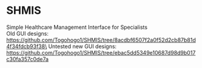 # SHMIS
Simple Healthcare Management Interface for Specialists\
Old GUI designs: https://github.com/Togohogo1/SHMIS/tree/8acdbf6507f2a0f52d2cb87b81d4f34fdcb93f38\
Untested new GUI designs: https://github.com/Togohogo1/SHMIS/tree/ebac5dd5349e10687d98d9b017c30fa357c0de7a

